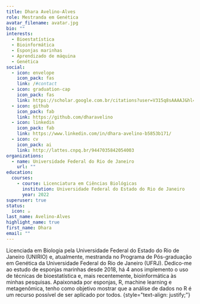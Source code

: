 ```yaml
---
title: Dhara Avelino-Alves
role: Mestranda em Genética
avatar_filename: avatar.jpg
bio: ""
interests:
  - Bioestatística
  - Bioinformática
  - Esponjas marinhas
  - Aprendizado de máquina
  - Genética
social:
  - icon: envelope
    icon_pack: fas
    link: /#contact
  - icon: graduation-cap
    icon_pack: fas
    link: https://scholar.google.com.br/citations?user=V315q8sAAAAJ&hl=pt-BR&oi=ao
  - icon: github
    icon_pack: fab
    link: https://github.com/dharavelino
  - icon: linkedin
    icon_pack: fab
    link: https://www.linkedin.com/in/dhara-avelino-b5853b171/
  - icon: cv
    icon_pack: ai
    link: http://lattes.cnpq.br/9447035842054003
organizations:
  - name: Universidade Federal do Rio de Janeiro
    url: ""
education:
  courses:
    - course: Licenciatura em Ciências Biológicas
      institution: Universidade Federal do Estado do Rio de Janeiro
      year: 2022
superuser: true
status:
  icon: ☕️
last_name: Avelino-Alves
highlight_name: true
first_name: Dhara
email: ""
---
```

Licenciada em Biologia pela Universidade Federal do Estado do Rio de Janeiro (UNIRIO) e, atualmente, mestranda no Programa de Pós-graduação em Genética da Universidade Federal do Rio de Janeiro (UFRJ). Dedico-me ao estudo de esponjas marinhas desde 2018, há 4 anos implemento o uso de técnicas de bioestatística e, mais recentemente, bioinformática às minhas pesquisas. Apaixonada por esponjas, R, machine learning e metagenômica, tenho como objetivo mostrar que a análise de dados no R é um recurso possível de ser aplicado por todos. 
{style="text-align: justify;"}


